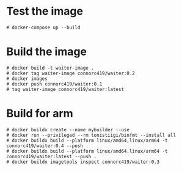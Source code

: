 # Test the image
    # docker-compose up --build

# Build the image
    # docker build -t waiter-image .
    # docker tag waiter-image connorc419/waiter:0.2
    # docker images
    # docker push connorc419/waiter:0.1
    # tag waiter-image connorc419/waiter:latest


# Build for arm
    # docker buildx create --name mybuilder --use
    # docker run --privileged --rm tonistiigi/binfmt --install all
    # docker buildx build --platform linux/amd64,linux/arm64 -t connorc419/waiter:0.4 --push .
    # docker buildx build --platform linux/amd64,linux/arm64 -t connorc419/waiter:latest --push .
    # docker buildx imagetools inspect connorc419/waiter:0.3
